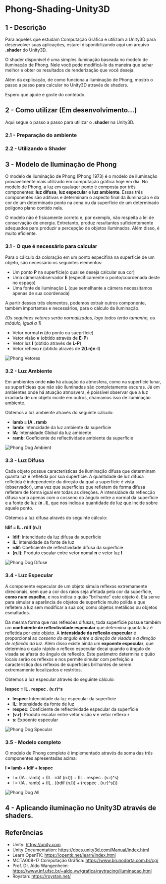 # Phong-Shading-Unity3D

## 1 - Descrição
Para aqueles que estudam Computação Gráfica e utilizam a Unity3D para desenvolver suas aplicações, estarei disponibilizando aqui um arquivo **.shader** do Unity3D.

O shader disponível é uma simples iluminação baseada no modelo de iluminação de Phong. Nele você pode modificá-lo da maneira que achar melhor e obter os resultados de renderização que você deseja.

Além da explicação, de como funciona a iluminação de Phong, mostro o passo a passo para calcular no Unity3D através de shaders.

Espero que ajude e goste do conteúdo.

## 2 - Como utilizar (Em desenvolvimento...)
Aqui segue o passo a passo para utilizar o **.shader** na Unity3D.

### 2.1 - Preparação do ambiente

### 2.2 - Utilizando o Shader

## 3 - Modelo de Iluminação de Phong
O modelo de iluminação de Phong (Phong 1973) é o modelo de iluminação provavelmente mais utilizado em computação gráfica hoje em dia. No modelo de Phong, a luz em qualuqer ponto é composta por três componentes: **luz difusa**, **luz especular** e **luz ambiente**. Essas três componentes são aditivas e determinam o aspecto final da iluminação e da cor de um determinado ponto na cena ou da superfície de um determinado polígono plano contido nela.

O modelo não é fisicamente correto e, por exemplo, não respeita a lei de conservação de energia. Entretanto, produz resultantes suficientemente adequados para produzir a percepção de objetos iluminados. Além disso, é muito eficiente.

### 3.1 -  O que é necessário para calcular
Para o cálculo da coloração em um ponto específina na superficie de um objeto, são necessário os seguintes elementos:
- Um ponto **P** na superfície(o qual se deseja calcular sua cor)
- Uma câmera/observador **E** (especificamente o ponto/coordenada deste no espaço)
- Uma fonte de iluminação **L** (que semelhante a câmera necessitamos apenas de sua coordenada)

A partir desses três elementos, podemos extraír outros componente, também importantes e necessários, para o cálculo da iluminação.

*(Os seguintes vetores serão normalizados, logo todos terão tamanho, ou módulo, igual a 1)*
- Vetor normal **n** (do ponto ou sueprfície)
- Vetor visão **v** (obtido através de **E-P**)
- Vetor luz **l** (obtido através de **L-P**)
- Vetor reflexo **r** (obtido através de **2(l.n)n-l**)

![Phong Vetores](https://user-images.githubusercontent.com/94082665/216787969-0eebc60c-9b1e-4d12-a6f5-a5a9caf2b894.png)

### 3.2 - Luz Ambiente
Em ambientes onde **não** há atuação da atmosfera, como na superfície lunar, as superfícieas que não são iluminadas são completamente escuras. Já em ambientes onde há atuação atmosvera, é poissível observar que a luz irradiada de um objeto incide em outros, chamamos isso de iluminação ambiente.

Obtemos a luz ambiente através do seguinte cálculo:

- **Iamb = IA . ramb**
- **Iamb**: Intencidade da luz ambiente da superfície
- **IA**: Intensidade Global da luz ambiente 
- **ramb**: Coeficiente de reflectividade ambiente da superfície

![Phong Dog Ambient](https://user-images.githubusercontent.com/94082665/216786875-25cd2e9c-73a8-4022-a94e-b59b3df24fec.png)


### 3.3 - Luz Difusa
Cada objeto possue características de iluminação difusa que determinam quanta luz é refletida por sua superfície. A quantidade de luz difusa refletida é independente da direção da qual a superfície é vista (observador), uma vez que superfícies que refletem de forma difusa refletem de forma igual em todas as direções. A intensidade da reflecção difusa varia apenas com o cosseno do ângulo entre a normal da superfície e a fonte de luz (**n . l**), que nos indica a quantidade de luz que incide sobre aquele ponto.

Obtemos a luz difusa através do seguinte cálculo:

**Idif = IL . rdif (n.l)**
- **Idif**: Intencidade da luz difusa da superfície
- **IL**: Intensidade da fonte de luz
- **rdif**: Coeficiente de reflectividade difusa da superfície
- **(n.l)**: Produto escalar entre vetor nomal **n** e vetor luz **l**

![Phong Dog Difuse](https://user-images.githubusercontent.com/94082665/216786843-bf3ef01e-2708-42fc-9ebc-334fc3223e5c.png)

### 3.4 - Luz Especular
A componente especular de um objeto simula reflexos extremamente direcionais, sem que a cor dos raios seja afetada pela cor da superfície, **como num espelho**, e nos indica o quão "brilhante" este objeto é. Ela serve para simular a aparência de objetos de superfície muito polida e que refletem a luz sem modificar a sua cor, como objetos metálicos ou objetos esmaltados.

Da mesma forma que nas reflexões difusas, toda superfície possue também um **coeficiente de reflectividade especular** que determina quanta luz é refletida por este objeto. A **intensidade da reflexão especular** é proporcional ao *cosseno do angulo entre a direção de visada e a direção de reflexão da luz*. Além disso existe ainda um **expoente especular**, que determina o quão rápido o reflexo especular decai quando o ângulo de visada se afasta do ângulo de reflexão. Este parâmetro determina o quão locais serão os reflexos e nos permite simular com perfeição a característica dos reflexos de superfícies brilhantes de serem extremamente localizados e restritos.

Obtemos a luz especular através do seguinte cálculo:

**Iespec = IL . respec . (v.r)^s**
- **Iespec**: Intencidade da luz especular da superfície
- **IL**: Intensidade da fonte de luz
- **respec**: Coeficiente de reflectividade especular da superfície
- **(v.r)**: Produto escalar entre vetor visão **v** e vetor reflexo **r**
- **s**: Expoente especular

![Phong Dog Specular](https://user-images.githubusercontent.com/94082665/216786856-b9a9171a-ecfe-4812-849e-fe2d1dee606f.png)

### 3.5 - Modelo completo
O modelo de Phong completo é implementado através da soma das três componentes apresentadas acima:

**I = Iamb + Idif + Iespec**

- I = (IA . ramb) + (IL . rdif (n.l)) + (IL . respec . (v.r)^s)
- I = (IA . ramb) + (IL . ((rdif (n.l)) + (respec . (v.r)^s)))

![Phong Dog All](https://user-images.githubusercontent.com/94082665/216787115-20f38e4b-05d8-4fb5-ac04-b08bb6b1e75b.png)

## 4 - Aplicando iluminação no Unity3D através de shaders.

## Referências
- Unity: <https://unity.com>
- Unity Documentation: <https://docs.unity3d.com/Manual/index.html>
- Learn OpenTK: <https://opentk.net/learn/index.html>
- MCTA008-17 Computação Gráfica: <https://www.brunodorta.com.br/cg/>
- Prof. Dr. Aldo Wangenheim: <https://www.inf.ufsc.br/~aldo.vw/grafica/raytracing/iluminacao.html>
- Roystan: <https://roystan.net/>
